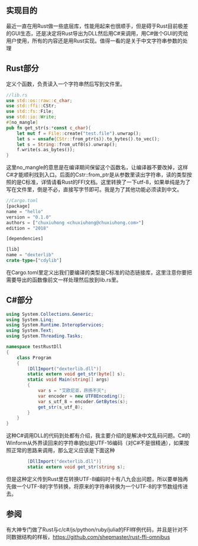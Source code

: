 
## 实现目的

最近一直在用Rust做一些底层库，性能用起来也很顺手，但是碍于Rust目前极差的GUI生态，还是决定将Rust导出为DLL然后用C#来调用，用C#做个GUI的壳给用户使用，所有的内容还是用Rust实现。值得一看的是关于中文字符串参数的处理

## Rust部分

定义个函数，负责读入一个字符串然后写到文件里。

```rust
//lib.rs
use std::os::raw::c_char;
use std::ffi::CStr;
use std::fs::File;
use std::io::Write;
#[no_mangle]
pub fn get_str(s:*const c_char){
    let mut f = File::create("test.file").unwrap();
    let s = unsafe{CStr::from_ptr(s)}.to_bytes().to_vec();
    let s = String::from_utf8(s).unwrap();
    f.write(s.as_bytes());
}
```

这里no_mangle的意思是在编译期间保留这个函数名，让编译器不要改掉，这样C#才能顺利找到入口。后面的Cstr::from_ptr是从参数里读出字符串，读的类型按照的是C标准，详情请看Rust的FFI文档。这里转换了一下utf-8，如果单纯是为了写在文件里，倒是不必，直接写字节即可。我是为了其他功能必须读到中文。

```rust
//Cargo.toml
[package]
name = "hello"
version = "0.1.0"
authors = ["chuxiuhong <chuxiuhong@chuxiuhong.com>"]
edition = "2018"

[dependencies]

[lib]
name = "dexterlib"
crate-type=["cdylib"]
```

在Cargo.toml里定义出我们要编译的类型是C标准的动态链接库，这里注意你要把需要导出的函数像前文一样处理然后放到lib.rs里。

## C#部分

```c#
using System.Collections.Generic;
using System.Linq;
using System.Runtime.InteropServices;
using System.Text;
using System.Threading.Tasks;

namespace testRustDll
{
    class Program
    {
        [DllImport("dexterlib.dll")]
        static extern void get_str(byte[] s);
        static void Main(string[] args)
        {
            var s = "艾欧尼亚，昂扬不灭";
            var encoder = new UTF8Encoding();
            var s_utf_8 = encoder.GetBytes(s);
            get_str(s_utf_8);
        }
    }
}
```

这种C#调用DLL的代码到处都有介绍，我主要介绍的是解决中文乱码问题。C#的Winform从外界读回来的字符串貌似是UTF-16编码（对C#不是很精通），如果按照正常的思路来调用，那么定义应该是下面这种

```c#
        [DllImport("dexterlib.dll")]
        static extern void get_str(string s);
```

但是这种定义传到Rust里在转换UTF-8编码时十有八九会出问题，所以要单独再先做一个UTF-8的字节转换，将原来的字符串转换为一个UTF-8的字节数组传进去。

## 参阅

有大神专门做了Rust与c/c#/js/python/ruby/julia的FFI样例代码，并且是针对不同数据结构的样板，https://github.com/shepmaster/rust-ffi-omnibus